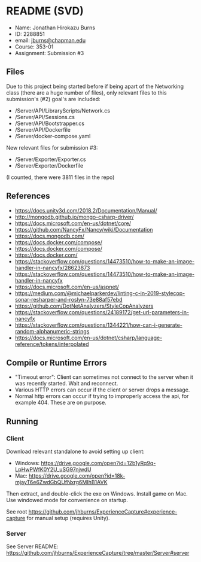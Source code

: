# README (SVD)

- Name: Jonathan Hirokazu Burns
- ID: 2288851
- email: jburns@chapman.edu
- Course: 353-01
- Assignment: Submission #3

## Files

Due to this project being started before if being
apart of the Networking class (there are a huge number of files), only relevant files
to this submission's (#2) goal's are included:

- /Server/API/LibraryScripts/Network.cs
- /Server/API/Sessions.cs
- /Server/API/Bootstrapper.cs
- /Server/API/Dockerfile
- /Server/docker-compose.yaml

New relevant files for submission #3:

- /Server/Exporter/Exporter.cs
- /Server/Exporter/Dockerfile

(I counted, there were 3811 files in the repo)

## References

- https://docs.unity3d.com/2018.2/Documentation/Manual/
- http://mongodb.github.io/mongo-csharp-driver/
- https://docs.microsoft.com/en-us/dotnet/core/
- https://github.com/NancyFx/Nancy/wiki/Documentation
- https://docs.mongodb.com/
- https://docs.docker.com/compose/ 
- https://docs.docker.com/compose/
- https://docs.docker.com/
- https://stackoverflow.com/questions/14473510/how-to-make-an-image-handler-in-nancyfx/28623873
- https://stackoverflow.com/questions/14473510/how-to-make-an-image-handler-in-nancyfx
- https://docs.microsoft.com/en-us/aspnet/
- https://medium.com/@michaelparkerdev/linting-c-in-2019-stylecop-sonar-resharper-and-roslyn-73e88af57ebd
- https://github.com/DotNetAnalyzers/StyleCopAnalyzers
- https://stackoverflow.com/questions/24189172/get-url-parameters-in-nancyfx
- https://stackoverflow.com/questions/1344221/how-can-i-generate-random-alphanumeric-strings
- https://docs.microsoft.com/en-us/dotnet/csharp/language-reference/tokens/interpolated

## Compile or Runtime Errors 
- "Timeout error": Client can sometimes not connect to the server when it was recently started. Wait and reconnect.
- Various HTTP errors can occur if the client or server drops a message. 
- Normal http errors can occur if trying to improperly access the api, for example 404. These are on purpose.

## Running

### Client

Download relevant standalone to avoid setting up client:
- Windows: https://drive.google.com/open?id=12b1yRq9q-LpHwPWfK0Y2U_uSG97njwdU
- Mac: https://drive.google.com/open?id=18k-mjayT6e6ZwdGbQUfNxrg6MIhB1AVK

Then extract, and double-click the exe on Windows. Install game on Mac. Use
windowed mode for convenience on startup. 

See root https://github.com/jhburns/ExperienceCapture#experience-capture for manual setup (requires Unity). 

### Server

See Server README: https://github.com/jhburns/ExperienceCapture/tree/master/Server#server

